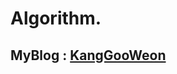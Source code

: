 Algorithm.
=========
## MyBlog : [KangGooWeon](https://gooweon.tistory.com/category/%EC%95%8C%EA%B3%A0%EB%A6%AC%EC%A6%98)
